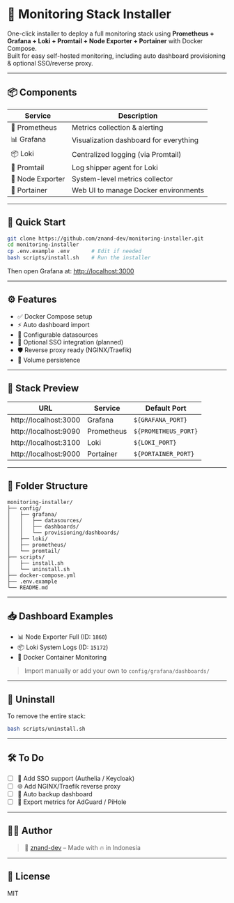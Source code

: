 # 🧰 Monitoring Stack Installer

One-click installer to deploy a full monitoring stack using **Prometheus + Grafana + Loki + Promtail + Node Exporter + Portainer** with Docker Compose.  
Built for easy self-hosted monitoring, including auto dashboard provisioning & optional SSO/reverse proxy.

---

## 📦 Components

| Service         | Description                             |
|------------------|-----------------------------------------|
| 🔎 Prometheus     | Metrics collection & alerting           |
| 📊 Grafana        | Visualization dashboard for everything  |
| 📦 Loki           | Centralized logging (via Promtail)      |
| 📜 Promtail       | Log shipper agent for Loki              |
| 📡 Node Exporter  | System-level metrics collector          |
| 🧠 Portainer      | Web UI to manage Docker environments    |

---

## 🚀 Quick Start

```bash
git clone https://github.com/znand-dev/monitoring-installer.git
cd monitoring-installer
cp .env.example .env       # Edit if needed
bash scripts/install.sh    # Run the installer
```

Then open Grafana at: [http://localhost:3000](http://localhost:3000)

---

## ⚙️ Features

- ✅ Docker Compose setup
- ⚡ Auto dashboard import
- 📁 Configurable datasources
- 🔐 Optional SSO integration (planned)
- 🛡️ Reverse proxy ready (NGINX/Traefik)
- 💾 Volume persistence

---

## 🧪 Stack Preview

| URL                   | Service       | Default Port        |
|------------------------|----------------|----------------------|
| http://localhost:3000  | Grafana        | `${GRAFANA_PORT}`    |
| http://localhost:9090  | Prometheus     | `${PROMETHEUS_PORT}` |
| http://localhost:3100  | Loki           | `${LOKI_PORT}`       |
| http://localhost:9000  | Portainer      | `${PORTAINER_PORT}`  |

---

## 🔧 Folder Structure

```
monitoring-installer/
├── config/
│   ├── grafana/
│   │   ├── datasources/
│   │   ├── dashboards/
│   │   └── provisioning/dashboards/
│   ├── loki/
│   ├── prometheus/
│   └── promtail/
├── scripts/
│   ├── install.sh
│   └── uninstall.sh
├── docker-compose.yml
├── .env.example
└── README.md
```

---

## 📥 Dashboard Examples

- 📊 Node Exporter Full (ID: `1860`)
- 📦 Loki System Logs (ID: `15172`)
- 🧠 Docker Container Monitoring

> Import manually or add your own to `config/grafana/dashboards/`

---

## 🧼 Uninstall

To remove the entire stack:

```bash
bash scripts/uninstall.sh
```

---

## 🛠️ To Do

- [ ] 🔐 Add SSO support (Authelia / Keycloak)
- [ ] 🌐 Add NGINX/Traefik reverse proxy
- [ ] 🔄 Auto backup dashboard
- [ ] 🔁 Export metrics for AdGuard / PiHole

---

## 🧑‍💻 Author

> 🧠 [znand-dev](https://github.com/znand-dev) – Made with 🔥 in Indonesia

---

## 📄 License

MIT

